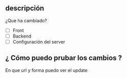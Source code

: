 ## descripción
¿Que ha cambiado?

-[ ] Front
-[ ] Backend
-[ ] Configuración del server

## ¿ Cómo puedo prubar los cambios ?
En que url y forma puedo ver el update
